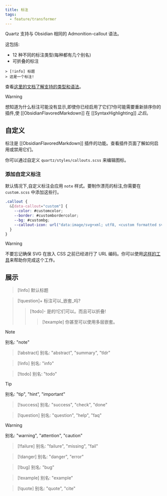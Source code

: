 ```yaml
---
title: 标注
tags:
  - feature/transformer
---
```


Quartz 支持与 Obsidian 相同的 Admonition-callout 语法。

这包括:

- 12 种不同的标注类型(每种都有几个别名)
- 可折叠的标注

```
> [!info] 标题
> 这是一个标注!
```

查看[这里的文档了解支持的类型和语法](https://help.obsidian.md/Editing+and+formatting/Callouts)。

> [!warning]
> 想知道为什么标注可能没有显示,即使你已经启用了它们?你可能需要重新排序你的插件,使 [[ObsidianFlavoredMarkdown]] 在 [[SyntaxHighlighting]] _之后_。

## 自定义

标注是 [[ObsidianFlavoredMarkdown]] 插件的功能。查看插件页面了解如何启用或禁用它们。

你可以通过自定义 `quartz/styles/callouts.scss` 来编辑图标。

### 添加自定义标注

默认情况下,自定义标注会应用 `note` 样式。要制作漂亮的标注,你需要在 `custom.scss` 中添加这些行。

```scss title="quartz/styles/custom.scss"
.callout {
  &[data-callout="custom"] {
    --color: #customcolor;
    --border: #custombordercolor;
    --bg: #custombg;
    --callout-icon: url("data:image/svg+xml; utf8, <custom formatted svg>"); //SVG 图标代码
  }
}
```

> [!warning]
> 不要忘记确保 SVG 在放入 CSS 之前已经进行了 URL 编码。你可以使用[这样的工具](https://yoksel.github.io/url-encoder/)来帮助你完成这个工作。

## 展示

> [!info]
> 默认标题

> [!question]+ 标注可以_嵌套_吗?
>
> > [!todo]- 是的!它们可以。而且可以折叠!
> >
> > > [!example] 你甚至可以使用多层嵌套。

> [!note]
> 别名: "note"

> [!abstract]
> 别名: "abstract", "summary", "tldr"

> [!info]
> 别名: "info"

> [!todo]
> 别名: "todo"

> [!tip]
> 别名: "tip", "hint", "important"

> [!success]
> 别名: "success", "check", "done"

> [!question]
> 别名: "question", "help", "faq"

> [!warning]
> 别名: "warning", "attention", "caution"

> [!failure]
> 别名: "failure", "missing", "fail"

> [!danger]
> 别名: "danger", "error"

> [!bug]
> 别名: "bug"

> [!example]
> 别名: "example"

> [!quote]
> 别名: "quote", "cite"

